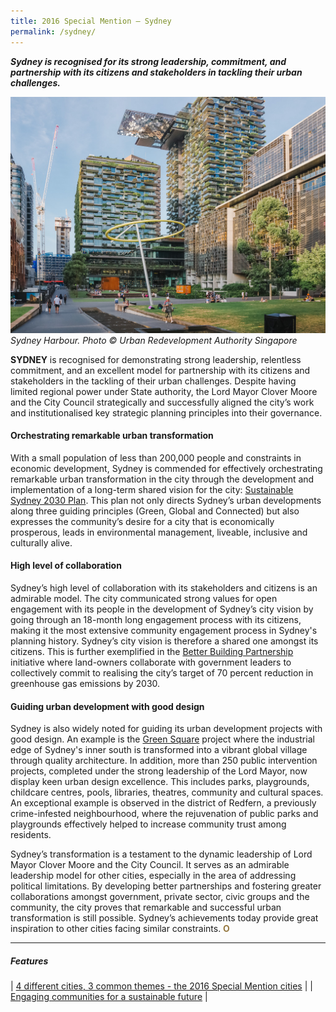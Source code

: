 ```yaml
---
title: 2016 Special Mention — Sydney
permalink: /sydney/
---
```


***Sydney is recognised for its strong leadership, commitment, and partnership with its citizens and stakeholders in tackling their urban challenges.***

![Sydney Harbour](/images/special-mentions/sydney.jpg)*Sydney Harbour. Photo © Urban Redevelopment Authority Singapore*

**SYDNEY** is recognised for demonstrating strong leadership, relentless commitment, and an excellent model for partnership with its citizens and stakeholders in the tackling of their urban challenges. Despite having limited regional power under State authority, the Lord Mayor Clover Moore and the City Council strategically and successfully aligned the city’s work and institutionalised key strategic planning principles into their governance. 

#### **Orchestrating remarkable urban transformation**

With a small population of less than 200,000 people and constraints in economic development, Sydney is commended for effectively orchestrating remarkable urban transformation in the city through the development and implementation of a long-term shared vision for the city: [Sustainable Sydney 2030 Plan](https://www.cityofsydney.nsw.gov.au/sustainable-sydney-2030). This plan not only directs Sydney’s urban developments along three guiding principles (Green, Global and Connected) but also expresses the community’s desire for a city that is economically prosperous, leads in environmental management, liveable, inclusive and culturally alive.

#### **High level of collaboration**

Sydney’s high level of collaboration with its stakeholders and citizens is an admirable model. The city communicated strong values for open engagement with its people in the development of Sydney’s city vision by going through an 18-month long engagement process with its citizens, making it the most extensive community engagement process in Sydney's planning history. Sydney’s city vision is therefore a shared one amongst its citizens. This is further exemplified in the [Better Building Partnership](https://www.cityofsydney.nsw.gov.au/networks-partners/better-buildings-partnership) initiative where land-owners collaborate with government leaders to collectively commit to realising the city’s target of 70 percent reduction in greenhouse gas emissions by 2030.

#### **Guiding urban development with good design**

Sydney is also widely noted for guiding its urban development projects with good design. An example is the [Green Square](https://www.cityofsydney.nsw.gov.au/green-square) project where the industrial edge of Sydney's inner south is transformed into a vibrant global village through quality architecture. In addition, more than 250 public intervention projects, completed under the strong leadership of the Lord Mayor, now display keen urban design excellence. This includes parks, playgrounds, childcare centres, pools, libraries, theatres, community and cultural spaces. An exceptional example is observed in the district of Redfern, a previously crime-infested neighbourhood, where the rejuvenation of public parks and playgrounds effectively helped to increase community trust among residents.

Sydney’s transformation is a testament to the dynamic leadership of Lord Mayor Clover Moore and the City Council. It serves as an admirable leadership model for other cities, especially in the area of addressing political limitations. By developing better partnerships and fostering greater collaborations amongst government, private sector, civic groups and the community, the city proves that remarkable and successful urban transformation is still possible. Sydney’s achievements today provide great inspiration to other cities facing similar constraints. **<font color="#967942">O</font>**

---

##### **Features** 

| [4 different cities, 3 common themes - the 2016 Special Mention cities](/resources/features/four-different-cities/) |
| [Engaging communities for a sustainable future](/resources/features/engaging-communities-sustainable-future/) |
